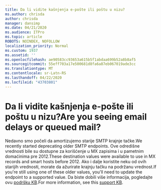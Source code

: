 ```yaml
---
title: Da li vidite kašnjenja e-pošte ili poštu u nizu?
ms.author: chrisda
author: chrisda
manager: dansimp
ms.date: 04/21/2020
ms.audience: ITPro
ms.topic: article
ROBOTS: NOINDEX, NOFOLLOW
localization_priority: Normal
ms.custom: 1937
ms.assetid: ''
ms.openlocfilehash: ae90583cc93653a615b5f1abdaa699b52a8b8af5
ms.sourcegitcommit: 55eff703a17e500681d8fa6a87eb067019ade3cc
ms.translationtype: MT
ms.contentlocale: sr-Latn-RS
ms.lasthandoff: 04/22/2020
ms.locfileid: "43703801"
---
```

# <a name="are-you-seeing-email-delays-or-queued-mail"></a><span data-ttu-id="42101-102">Da li vidite kašnjenja e-pošte ili poštu u nizu?</span><span class="sxs-lookup"><span data-stu-id="42101-102">Are you seeing email delays or queued mail?</span></span>

<span data-ttu-id="42101-103">Nedavno smo počeli da amortizujemo starije SMTP krajnje tačke.</span><span class="sxs-lookup"><span data-stu-id="42101-103">We recently started deprecating older SMTP endpoints.</span></span> <span data-ttu-id="42101-104">Ove odredišne vrednosti bile su dostupne za korišćenje u MX zapisima i u pametnim domaćinima pre 2012.</span><span class="sxs-lookup"><span data-stu-id="42101-104">These destination values were available to use in MX records and smart hosts before 2012.</span></span> <span data-ttu-id="42101-105">Ako i dalje koristite neku od ovih starijih vrednosti, morate da ažurirate krajnju tačku na podržanu vrednost.</span><span class="sxs-lookup"><span data-stu-id="42101-105">If you're still using one of these older values, you'll need to update the endpoint to a supported value.</span></span> <span data-ttu-id="42101-106">Da biste dobili više informacija, pogledajte ovu [podršku KB](https://support.microsoft.com/help/4057301/attr35-response-code-when-mail-is-sent-to-eop-exo).</span><span class="sxs-lookup"><span data-stu-id="42101-106">For more information, see this [support KB](https://support.microsoft.com/help/4057301/attr35-response-code-when-mail-is-sent-to-eop-exo).</span></span>
